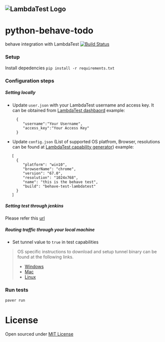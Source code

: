 ![LambdaTest Logo](https://www.lambdatest.com/static/images/logo.svg)
---

# python-behave-todo
behave integration with LambdaTest
[![Build Status](https://travis-ci.org/joemccann/dillinger.svg?branch=master)](https://travis-ci.org/joemccann/dillinger)

### Setup
Install depedencies ```pip install -r requirements.txt```
### Configuration steps
##### Setting locally
- Update `user.json` with your LambdaTest username and access key. It can be obtained from [LambdaTest dashbaord](https://automation.lambdatest.com/)
example:
```
     {
        "username":"Your Username",
        "access_key":"Your Access Key"
     }
```
- Update `config.json` (List of supported OS platfrom, Browser, resolutions can be found at [LambdaTest capability generator](https://www.lambdatest.com/capabilities-generator/))
 example:
```
   [
     {
        "platform": "win10",
        "browserName": "chrome",
        "version": "67.0",
        "resolution": "1024x768",
        "name": "this is the behave test",
        "build": "behave-test-lambdatest"
     }
   ]
```
##### Setting test through jenkins
Please refer this [url](https://www.lambdatest.com/support/docs/display/TD/Selenium+with+Jenkins)
#####  Routing traffic through your local machine
- Set tunnel value to `true` in test capabilities
> OS specific instructions to download and setup tunnel binary can be found at the following links.
>    - [Windows](https://www.lambdatest.com/support/docs/display/TD/Local+Testing+For+Windows)
>    - [Mac](https://www.lambdatest.com/support/docs/display/TD/Local+Testing+For+MacOS)
>    - [Linux](https://www.lambdatest.com/support/docs/display/TD/Local+Testing+For+Linux)

### Run tests
```bash
paver run
```
License
====
Open sourced under [MIT License](LICENSE)
